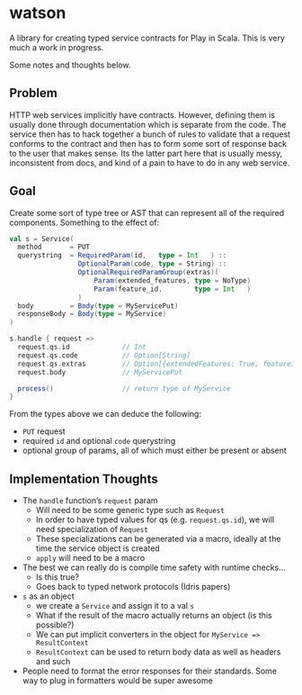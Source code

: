 # watson

A library for creating typed service contracts for Play in Scala. This is very much
a work in progress.

Some notes and thoughts below.

## Problem
HTTP web services implicitly have contracts. However, defining them is usually done
through documentation which is separate from the code. The service then has to hack
together a bunch of rules to validate that a request conforms to the contract and
then has to form some sort of response back to the user that makes sense. Its the
latter part here that is usually messy, inconsistent from docs, and kind of a pain
to have to do in any web service.

## Goal
Create some sort of type tree or AST that can represent all of the required components.
Something to the effect of:

```scala
val s = Service(
  method       = PUT
  querystring  = RequiredParam(id,   type = Int   ) ::
                 OptionalParam(code, type = String) ::
                 OptionalRequiredParamGroup(extras)(
                     Param(extended_features, type = NoType)
                     Param(feature_id,        type = Int   )
                 )
  body         = Body(type = MyServicePut)
  responseBody = Body(type = MyService)
)

s.handle { request =>
  request.qs.id             // Int
  request.qs.code           // Option[String]
  request.qs.extras         // Option[{extendedFeatures: True, featureId: Int}]
  request.body              // MyServicePut

  process()                 // return type of MyService
}
```

From the types above we can deduce the following:

- `PUT` request
- required `id` and optional `code` querystring
- optional group of params, all of which must either be present or absent

## Implementation Thoughts

- The `handle` function’s `request` param
    - Will need to be some generic type such as `Request`
    - In order to have typed values for qs (e.g. `request.qs.id`), we will need specialization of `Request`
    - These specializations can be generated via a macro, ideally at the time the service object is created
    - `apply` will need to be a macro
- The best we can really do is compile time safety with runtime checks...
    - Is this true?
    - Goes back to typed network protocols (Idris papers)
- `s` as an object
    - we create a `Service` and assign it to a val `s`
    - What if the result of the macro actually returns an object (is this possible?)
    - We can put implicit converters in the object for `MyService => ResultContext`
    - `ResultContext` can be used to return body data as well as headers and such
- People need to format the error responses for their standards. Some way to plug in formatters would be super awesome
